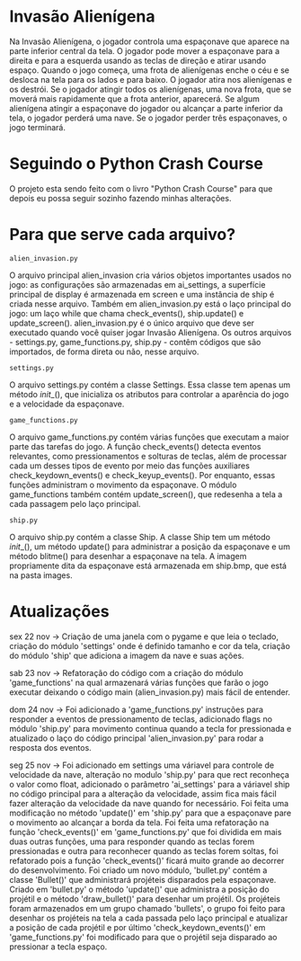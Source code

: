 # Invasão Alienígena

 Na Invasão Alienígena, o jogador controla uma espaçonave que aparece na parte inferior central da tela. O jogador pode mover a espaçonave para a direita e para a esquerda usando as teclas de direção e atirar usando espaço. Quando o jogo começa, uma frota de alienígenas enche o céu e se desloca na tela para os lados e para baixo. O jogador atira nos alienígenas e os destrói. Se o jogador atingir todos os alienígenas, uma nova frota, que se moverá mais rapidamente que a frota anterior, aparecerá. Se algum alienígena atingir a espaçonave do jogador ou alcançar a parte inferior da tela, o jogador perderá uma nave. Se o jogador perder três espaçonaves, o jogo terminará.

# Seguindo o Python Crash Course

 O projeto esta sendo feito com o livro "Python Crash Course"  para que depois eu possa seguir sozinho fazendo minhas alterações.

# Para que serve cada arquivo?

    alien_invasion.py
 O arquivo principal alien_invasion cria vários objetos importantes usados no jogo: as configurações são armazenadas em ai_settings, a superfície principal de display é armazenada em screen e uma instância de ship é criada nesse arquivo. Também em alien_invasion.py está o laço principal do jogo: um laço while que chama check_events(), ship.update() e update_screen().
 alien_invasion.py é o único arquivo que deve ser executado quando você quiser jogar Invasão Alienígena. Os outros arquivos - settings.py, game_functions.py, ship.py - contêm códigos que são importados, de forma direta ou não, nesse arquivo.

    settings.py
 O arquivo settings.py contém a classe Settings. Essa classe tem apenas um método _init__(), que inicializa os atributos para controlar a aparência do jogo e a velocidade da espaçonave.

    game_functions.py
 O arquivo game_functions.py contém várias funções que executam a maior parte das tarefas do jogo. A função check_events() detecta eventos relevantes, como pressionamentos e solturas de teclas, além de processar cada um desses tipos de evento por meio das funções auxiliares check_keydown_events() e check_keyup_events(). Por enquanto, essas funções administram o movimento da espaçonave. O módulo game_functions também contém update_screen(), que redesenha a tela a cada passagem pelo laço principal.

    ship.py
 O arquivo ship.py contém a classe Ship. A classe Ship tem um método _init__(), um método update() para administrar a posição da espaçonave e um método blitme() para desenhar a espaçonave na tela. A imagem propriamente dita da espaçonave está armazenada em ship.bmp, que está na pasta images.

# Atualizações

sex 22 nov -> Criação de uma janela com o pygame e que leia o teclado, criação do módulo 'settings' onde é definido tamanho e cor da tela, criação do módulo 'ship' que adiciona a imagem da nave e suas ações.

sab 23 nov -> Refatoração do código com a criação do módulo 'game_functions' na qual armazenará várias funções que farão o jogo executar deixando o código main (alien_invasion.py) mais fácil de entender.

dom 24 nov -> Foi adicionado a 'game_functions.py' instruções para responder a eventos de pressionamento de teclas, adicionado flags no módulo 'ship.py' para movimento continua quando a tecla for pressionada e atualizado o laço do código principal 'alien_invasion.py' para rodar a resposta dos eventos.

seg 25 nov ->  Foi adicionado em settings uma váriavel para controle de velocidade da nave, alteração no modulo 'ship.py' para que rect reconheça o valor como float, adicionado o parâmetro 'ai_settings' para a váriavel ship no código principal para a alteração da velocidade, assim fica mais fácil fazer alteração da velocidade da nave quando for necessário. Foi feita uma modificação no método 'update()' em 'ship.py' para que a espaçonave pare o movimento ao alcançar a borda da tela. Foi feita uma refatoração na função 'check_events()' em 'game_functions.py' que foi dividida em mais duas outras funções, uma para responder quando as teclas forem pressionadas e outra para reconhecer quando as teclas forem soltas, foi refatorado pois a função 'check_events()' ficará muito grande ao decorrer do desenvolvimento. Foi criado um novo módulo, 'bullet.py' contém a classe 'Bullet()' que administrará projéteis disparados pela espaçonave. Criado em 'bullet.py' o método 'update()' que administra a posição do projétil e o método 'draw_bullet()' para desenhar um projétil. Os projéteis foram armazenados em um grupo chamado 'bullets', o grupo foi feito para desenhar os projéteis na tela a cada passada pelo laço principal e atualizar a posição de cada projétil e por último 'check_keydown_events()' em 'game_functions.py' foi modificado para que o projétil seja disparado ao pressionar a tecla espaço.
